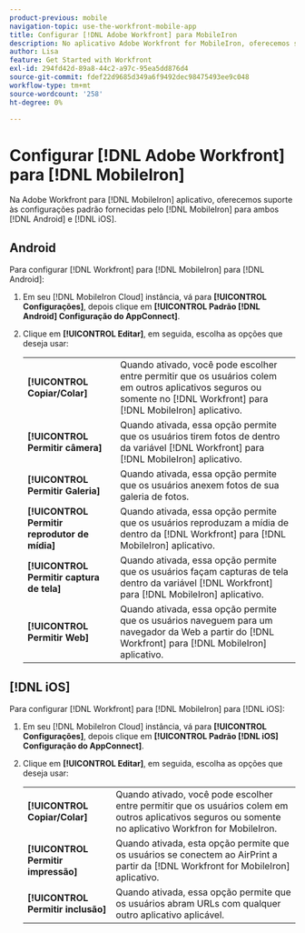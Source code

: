 ```yaml
---
product-previous: mobile
navigation-topic: use-the-workfront-mobile-app
title: Configurar [!DNL Adobe Workfront] para MobileIron
description: No aplicativo Adobe Workfront for MobileIron, oferecemos suporte às configurações padrão fornecidas pelo MobileIron para Android e iOS.
author: Lisa
feature: Get Started with Workfront
exl-id: 294fd42d-89a8-44c2-a97c-95ea5dd876d4
source-git-commit: fdef22d9685d349a6f9492dec98475493ee9c048
workflow-type: tm+mt
source-wordcount: '258'
ht-degree: 0%

---
```


# Configurar [!DNL Adobe Workfront] para [!DNL MobileIron]

Na Adobe Workfront para [!DNL MobileIron] aplicativo, oferecemos suporte às configurações padrão fornecidas pelo [!DNL MobileIron] para ambos [!DNL Android] e [!DNL iOS].

## Android

Para configurar [!DNL Workfront] para [!DNL MobileIron] para [!DNL Android]:

1. Em seu [!DNL MobileIron Cloud] instância, vá para **[!UICONTROL Configurações]**, depois clique em **[!UICONTROL Padrão [!DNL Android] Configuração do AppConnect]**.

1. Clique em **[!UICONTROL Editar]**, em seguida, escolha as opções que deseja usar:

   <table style="table-layout:auto">
    <tr>
        <td><strong>[!UICONTROL Copiar/Colar]</strong></td>
        <td>Quando ativado, você pode escolher entre permitir que os usuários colem em outros aplicativos seguros ou somente no [!DNL Workfront] para [!DNL MobileIron] aplicativo.</td>
    </tr>
    <tr>
        <td><strong>[!UICONTROL Permitir câmera]</strong></td>
        <td>Quando ativada, essa opção permite que os usuários tirem fotos de dentro da variável [!DNL Workfront] para [!DNL MobileIron] aplicativo.</td>
    </tr>
    <tr>
        <td><strong>[!UICONTROL Permitir Galeria]</strong></td>
        <td>Quando ativada, essa opção permite que os usuários anexem fotos de sua galeria de fotos.</td>
    </tr>
    <tr>
        <td><strong>[!UICONTROL Permitir reprodutor de mídia]</strong></td>
        <td>Quando ativada, essa opção permite que os usuários reproduzam a mídia de dentro da [!DNL Workfront] para [!DNL MobileIron] aplicativo.</td>
    </tr>
    <tr>
        <td><strong>[!UICONTROL Permitir captura de tela]</strong></td>
        <td>Quando ativada, essa opção permite que os usuários façam capturas de tela dentro da variável [!DNL Workfront] para [!DNL MobileIron] aplicativo.</td>
    </tr>
    <tr>
        <td><strong>[!UICONTROL Permitir Web]</strong></td>
        <td>Quando ativada, essa opção permite que os usuários naveguem para um navegador da Web a partir do [!DNL Workfront] para [!DNL MobileIron] aplicativo.</td>
    </tr>
   </table>

## [!DNL iOS]

Para configurar [!DNL Workfront] para [!DNL MobileIron] para [!DNL iOS]:

1. Em seu [!DNL MobileIron Cloud] instância, vá para **[!UICONTROL Configurações]**, depois clique em **[!UICONTROL Padrão [!DNL iOS] Configuração do AppConnect]**.

1. Clique em **[!UICONTROL Editar]**, em seguida, escolha as opções que deseja usar:

   <table style="table-layout:auto">
    <tr>
        <td><strong>[!UICONTROL Copiar/Colar]</strong></td>
        <td>Quando ativado, você pode escolher entre permitir que os usuários colem em outros aplicativos seguros ou somente no aplicativo Workfron for MobileIron.</td>
    </tr>
    <tr>
        <td><strong>[!UICONTROL Permitir impressão]</strong></td>
        <td>Quando ativada, esta opção permite que os usuários se conectem ao AirPrint a partir da [!DNL Workfront for MobileIron] aplicativo.</td>
    </tr>
    <tr>
        <td><strong>[!UICONTROL Permitir inclusão]</strong></td>
        <td>Quando ativada, essa opção permite que os usuários abram URLs com qualquer outro aplicativo aplicável.</td>
    </tr>
   </table>
